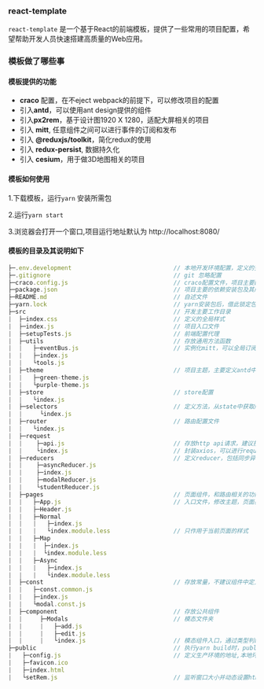 ### react-template
`react-template` 是一个基于React的前端模板，提供了一些常用的项目配置，希望帮助开发人员快速搭建高质量的Web应用。

### 模板做了哪些事

#### 模板提供的功能
  + **craco** 配置，在不eject webpack的前提下，可以修改项目的配置
  + 引入**antd**，可以使用ant design提供的组件
  + 引入**px2rem**，基于设计图1920 X 1280，适配大屏相关的项目
  + 引入 **mitt**, 任意组件之间可以进行事件的订阅和发布
  + 引入 **@reduxjs/toolkit**，简化redux的使用
  + 引入 **redux-persist**, 数据持久化
  + 引入 **cesium**，用于做3D地图相关的项目
    
#### 模板如何使用
   1.下载模板，运行`yarn` 安装所需包
   
   2.运行`yarn start`
   
   3.浏览器会打开一个窗口,项目运行地址默认为 http://localhost:8080/
   

#### 模板的目录及其说明如下

```js 
├─.env.development                             // 本地开发环境配置，定义的变量需要以 REACT_APP_ 开头
├─.gitignore                                   // git 忽略配置
├─craco.config.js                              // craco配置文件，项目主要配置文件，可以从中覆盖webpack等的配置
├─package.json                                 // 项目主要的依赖安装包及其版本以及命令，项目描述版本等
├─README.md                                    // 自述文件
├─yarn.lock                                    // yarn安装包后，借此锁定包的版本以及包所依赖的包
├─src                                          // 开发主要工作目录
|  ├─index.css                                 // 定义的全局样式
|  ├─index.js                                  // 项目入口文件  
|  ├─setupTests.js                             // 前端配置代理
|  ├─utils                                     // 存放通用方法函数  
|  |   ├─eventBus.js                           // 实例化mitt，可以全局订阅发布   
|  |   ├─index.js                               
|  |   └tools.js                               
|  ├─theme                                     // 项目主题，主要定义antd中的颜色变量 
|  |   ├─green-theme.js
|  |   └purple-theme.js
|  ├─store                                     // store配置
|  |   └index.js
|  ├─selectors                                 // 定义方法，从state中获取所需数据
|  |     └index.js
|  ├─router                                    // 路由配置文件
|  |   └index.js
|  ├─request                                   
|  |    ├─api.js                               // 存放http api请求，建议按照功能存放   
|  |    └index.js                              // 封装axios，可以进行request和response的拦截，比如请求头加token或者统一错误处理
|  ├─reducers                                  // 定义reducer，包括同步异步，state初始化，定义action都在一个文件中 
|  |    ├─asyncReducer.js
|  |    ├─index.js
|  |    ├─modalReducer.js
|  |    └studentReducer.js
|  ├─pages                                     // 页面组件，和路由相关的功能                               
|  |   ├─App.js                                // 入口文件，修改主题，页面基础布局
|  |   ├─Header.js
|  |   ├─Normal
|  |   |   ├─index.js
|  |   |   └index.module.less                  // 只作用于当前页面的样式
|  |   ├─Map
|  |   |  ├─index.js
|  |   |  └index.module.less
|  |   ├─Async
|  |   |   ├─index.js
|  |   |   └index.module.less
|  ├─const                                     // 存放常量，不建议组件中定义常量
|  |   ├─const.common.js
|  |   ├─index.js
|  |   └modal.const.js
|  ├─component                                 // 存放公共组件
|  |     ├─Modals                              // 模态文件夹
|  |     |   ├─add.js
|  |     |   ├─edit.js
|  |     |   └index.js                         // 模态组件入口，通过类型判断，统一管理
├─public                                       // 执行yarn build时，public文件夹中的内容默认会复制到dist中
|   ├─config.js                                // 定义生产环境的地址,本地环境和生产环境都会生效的配置文件，
|   ├─favicon.ico
|   ├─index.html
|   └setRem.js                                 // 监听窗口大小并动态设置html根元素的font-size
```
